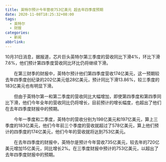 ```yaml
---
title: 英特尔预计今年营收753亿美元 超去年四季度预期
date: 2020-11-08T18:25:32+08:00
tags:
  - 英特尔
  - 财报
categories:
  - 新闻
abbrlink:
---
```


10月31日消息，据报道，芯片巨头英特尔第三季度的营收同比下滑4%，环比下滑7.6%，他们预计第四季度营收同比环比仍将继续下滑。

　　在第三财季的财报中，英特尔预计他们第四季度营收174亿美元，这一预期较去年四季度创纪录的202亿美元低28亿美元，预计同比下滑13.86%，较三季度的183亿美元也有明显下滑。

　　但由于英特尔第一和第二季度的营收同比大幅增加，即使第四季度和第四季同比下滑，他们今年全年的营收同比仍将增长，目前预计的增长幅度，也超出了他们在去年四季度财报中的预期。

　　今年一季度和二季度，英特尔的营收分别为198亿美元和197亿美元，算上三季度的183亿美元，他们今年前三个季度的营收就超过了578亿美元，算上他们预计的四季度的174亿美元，他们今年的营收就将达到753亿美元。

　　在去年四季度的财报中，英特尔是预计今年营收735亿美元，较去年的720亿美元增加15亿美元，同比增长2%。在三季度财报中预计的753亿美元，以超出了去年四季度财报中的预期。